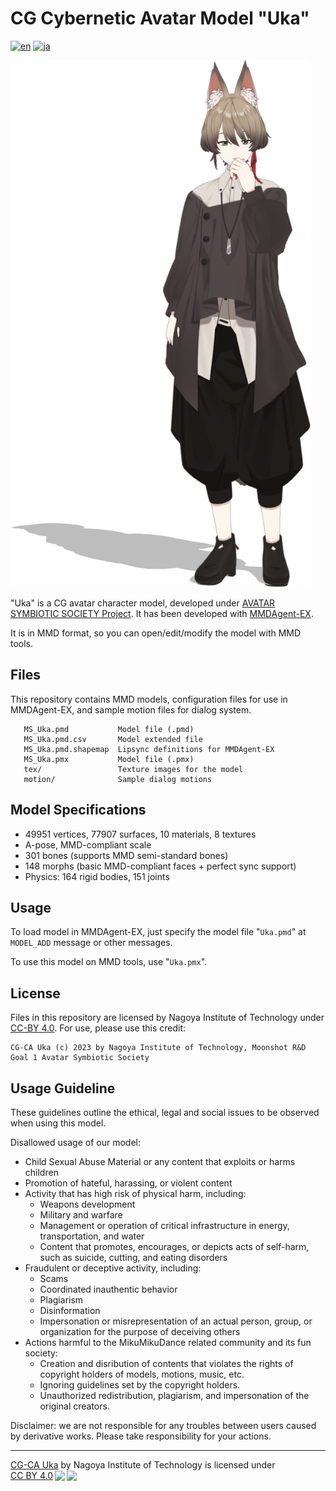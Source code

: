 # CG Cybernetic Avatar Model "Uka"

[![en](https://img.shields.io/badge/lang-en-red.svg)](README.md)
[![ja](https://img.shields.io/badge/lang-ja-blue.svg)](README.ja.md)

<img width="480" alt="snapshot" src="uka.png"/>

"Uka" is a CG avatar character model, developed under [AVATAR SYMBIOTIC SOCIETY Project](https://avatar-ss.org/en/index.html). It has been developed with [MMDAgent-EX](https://github.com/mmdagent-ex/MMDAgent-EX).

It is in MMD format, so you can open/edit/modify the model with MMD tools.

## Files

This repository contains MMD models, configuration files for use in MMDAgent-EX, and sample motion files for dialog system.

```text
   MS_Uka.pmd           Model file (.pmd)
   MS_Uka.pmd.csv       Model extended file
   MS_Uka.pmd.shapemap  Lipsync definitions for MMDAgent-EX
   MS_Uka.pmx           Model file (.pmx)
   tex/                 Texture images for the model
   motion/              Sample dialog motions
```

## Model Specifications

- 49951 vertices, 77907 surfaces, 10 materials, 8 textures
- A-pose, MMD-compliant scale
- 301 bones (supports MMD semi-standard bones)
- 148 morphs (basic MMD-compliant faces + perfect sync support)
- Physics: 164 rigid bodies, 151 joints

## Usage

To load model in MMDAgent-EX, just specify the model file "`Uka.pmd`" at `MODEL_ADD` message or other messages.

To use this model on MMD tools, use "`Uka.pmx`".

## License

Files in this repository are licensed by Nagoya Institute of Technology under [CC-BY 4.0](https://creativecommons.org/licenses/by/4.0/deed.en).  For use, please use this credit:

```text
CG-CA Uka (c) 2023 by Nagoya Institute of Technology, Moonshot R&D Goal 1 Avatar Symbiotic Society
```

## Usage Guideline

These guidelines outline the ethical, legal and social issues to be observed when using this model.

Disallowed usage of our model:

- Child Sexual Abuse Material or any content that exploits or harms children
- Promotion of hateful, harassing, or violent content
- Activity that has high risk of physical harm, including:
  - Weapons development
  - Military and warfare
  - Management or operation of critical infrastructure in energy, transportation, and water
  - Content that promotes, encourages, or depicts acts of self-harm, such as suicide, cutting, and eating disorders
- Fraudulent or deceptive activity, including:
  - Scams
  - Coordinated inauthentic behavior
  - Plagiarism
  - Disinformation
  - Impersonation or misrepresentation of an actual person, group, or organization for the purpose of deceiving others
- Actions harmful to the MikuMikuDance related community and its fun society:
  - Creation and disribution of contents that violates the rights of copyright holders of models, motions, music, etc.
  - Ignoring guidelines set by the copyright holders.
  - Unauthorized redistribution, plagiarism, and impersonation of the original creators.

Disclaimer: we are not responsible for any troubles between users caused by derivative works. Please take responsibility for your actions.

---
<p xmlns:cc="http://creativecommons.org/ns#" xmlns:dct="http://purl.org/dc/terms/"><a property="dct:title" rel="cc:attributionURL" href="https://github.com/mmdagent-ex/uka">CG-CA Uka</a> by <span property="cc:attributionName">Nagoya Institute of Technology</span> is licensed under <a href="http://creativecommons.org/licenses/by/4.0/?ref=chooser-v1" target="_blank" rel="license noopener noreferrer" style="display:inline-block;">CC BY 4.0<img style="height:22px!important;margin-left:3px;vertical-align:text-bottom;" src="https://mirrors.creativecommons.org/presskit/icons/cc.svg?ref=chooser-v1"><img style="height:22px!important;margin-left:3px;vertical-align:text-bottom;" src="https://mirrors.creativecommons.org/presskit/icons/by.svg?ref=chooser-v1"></a></p>
